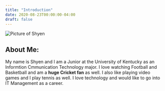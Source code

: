 ```yaml
---
title: "Introduction"
date: 2020-08-23T00:00:00-04:00
draft: false
---
```


![Picture of Shyen](https://elegant-swirles-90858e.netlify.app/shyen.jpg/)

About Me:
---------
My name is Shyen and I am a Junior at the University of Kentucky as an Informtion Cmmunication Technology major. I love watching Football and Basketball and am a **huge Cricket fan** as well. I also like playing video games and I play tennis as well. I love technology and would like to go into IT Management as a career.
